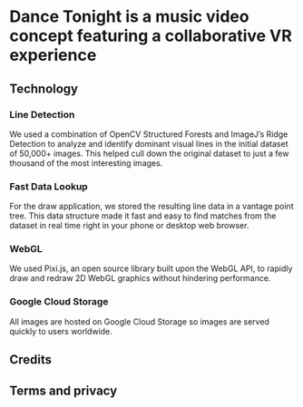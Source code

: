 # Dance Tonight is a music video concept featuring a collaborative VR experience

## Technology

### Line Detection
We used a combination of OpenCV Structured Forests and ImageJ’s Ridge Detection to analyze and identify dominant visual lines in the initial dataset of 50,000+ images. This helped cull down the original dataset to just a few thousand of the most interesting images.

### Fast Data Lookup
For the draw application, we stored the resulting line data in a vantage point tree. This data structure made it fast and easy to find matches from the dataset in real time right in your phone or desktop web browser.

### WebGL
We used Pixi.js, an open source library built upon the WebGL API, to rapidly draw and redraw 2D WebGL graphics without hindering performance.

### Google Cloud Storage
All images are hosted on Google Cloud Storage so images are served quickly to users worldwide.

## Credits

## Terms and privacy

